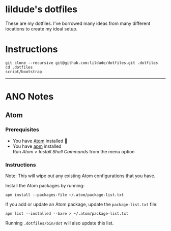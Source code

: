 # lildude's dotfiles

These are my dotfiles.  I've borrowed many ideas from many different locations to create my ideal setup.

# Instructions

```
git clone --recursive git@github.com:lildude/dotfiles.git .dotfiles
cd .dotfiles
script/bootstrap
```

---

# ANO Notes

## Atom
### Prerequisites

- You have [Atom](https://atom.io/) installed :rocket:
- You have [apm](https://github.com/atom/apm) installed  
  Run *Atom > Install Shell Commands* from the menu option

### Instructions

Note: This will wipe out any existing Atom configurations that you have.

Install the Atom packages by running:

```
apm install --packages-file ~/.atom/package-list.txt
```

If you add or update an Atom package, update the `package-list.txt` file:

```
apm list --installed --bare > ~/.atom/package-list.txt
```

Running `.dotfiles/bin/dot` will also update this list.
